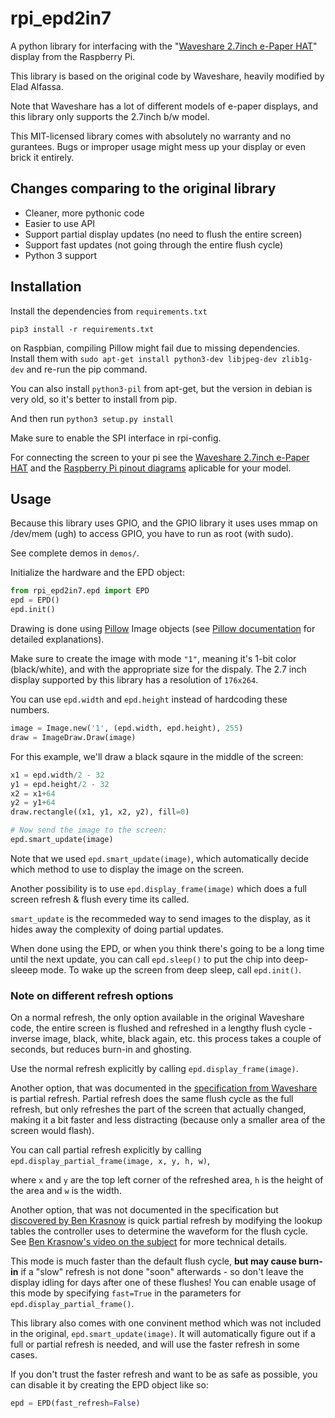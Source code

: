 # rpi_epd2in7

A python library for interfacing with the "[Waveshare 2.7inch e-Paper HAT](https://www.waveshare.com/wiki/2.7inch_e-Paper_HAT)" display from the Raspberry Pi.

This library is based on the original code by Waveshare, heavily modified by Elad Alfassa.

Note that Waveshare has a lot of different models of e-paper displays, and this library only supports the 2.7inch b/w model.

This MIT-licensed library comes with absolutely no warranty and no gurantees.
Bugs or improper usage might mess up your display or even brick it entirely.

## Changes comparing to the original library
* Cleaner, more pythonic code
* Easier to use API
* Support partial display updates (no need to flush the entire screen)
* Support fast updates (not going through the entire flush cycle)
* Python 3 support

## Installation

Install the dependencies from `requirements.txt`

`pip3 install -r requirements.txt`

on Raspbian, compiling Pillow might fail due to missing dependencies. Install them with
`sudo apt-get install python3-dev libjpeg-dev zlib1g-dev` and re-run the pip command.

You can also install `python3-pil` from apt-get, but the version in debian is very old, so it's better to install from pip.

And then run `python3 setup.py install`

Make sure to enable the SPI interface in rpi-config.

For connecting the screen to your pi see the [Waveshare 2.7inch e-Paper HAT](https://www.waveshare.com/wiki/2.7inch_e-Paper_HAT)
and the [Raspberry Pi pinout diagrams](https://elinux.org/RPi_Low-level_peripherals) aplicable for your model.

## Usage
Because this library uses GPIO, and the GPIO library it uses uses mmap on /dev/mem (ugh) to access GPIO, you have to run as root (with sudo).

See complete demos in `demos/`.

Initialize the hardware and the EPD object:

```python
from rpi_epd2in7.epd import EPD
epd = EPD()
epd.init()
```

Drawing is done using [Pillow](http://python-pillow.org/) Image objects
(see [Pillow documentation](https://pillow.readthedocs.io/en/5.1.x/index.html) for detailed explanations).

Make sure to create the image with mode `"1"`, meaning it's 1-bit color (black/white), and with the appropriate size for the dispaly.
The 2.7 inch display supported by this library has a resolution of `176x264`.

You can use `epd.width` and `epd.height` instead of hardcoding these numbers.

```python
image = Image.new('1', (epd.width, epd.height), 255)
draw = ImageDraw.Draw(image)
```

For this example, we'll draw a black sqaure in the middle of the screen:

```python
x1 = epd.width/2 - 32
y1 = epd.height/2 - 32
x2 = x1+64
y2 = y1+64
draw.rectangle((x1, y1, x2, y2), fill=0)

# Now send the image to the screen:
epd.smart_update(image)
```

Note that we used `epd.smart_update(image)`, which automatically decide which method to use to display the image on the screen.

Another possibility is to use `epd.display_frame(image)` which does a full screen refresh & flush every time its called.

`smart_update` is the recommeded way to send images to the display, as it hides away the complexity of doing partial updates.

When done using the EPD, or when you think there's going to be a long time until the next update,
you can call `epd.sleep()` to put the chip into deep-sleeep mode. To wake up the screen from deep sleep, call `epd.init()`.

### Note on different refresh options

On a normal refresh, the only option available in the original Waveshare code, the entire screen is flushed and refreshed in a lengthy
flush cycle - inverse image, black, white, black again, etc. this process takes a couple of seconds, but reduces burn-in and ghosting.

Use the normal refresh explicitly by calling `epd.display_frame(image)`.

Another option, that was documented in the [specification from Waveshare](https://www.waveshare.com/w/upload/2/2d/2.7inch-e-paper-Specification.pdf) 
is partial refresh. Partial refresh does the same flush cycle as the full refresh, but only refreshes the part of the screen that actually changed,
making it a bit faster and less distracting (because only a smaller area of the screen would flash).

You can call partial refresh explicitly by calling `epd.display_partial_frame(image, x, y, h, w)`,

where `x` and `y` are the top left corner of the refreshed area, `h` is the height of the area and `w` is the width.

Another option, that was not documented in the specification but [discovered by Ben Krasnow](http://benkrasnow.blogspot.co.il/2017/10/fast-partial-refresh-on-42-e-paper.html)
is quick partial refresh by modifying the lookup tables the controller uses to determine the waveform for the flush cycle.
See [Ben Krasnow's video on the subject](https://www.youtube.com/watch?v=MsbiO8EAsGw) for more technical details.

This mode is much faster than the default flush cycle, **but may cause burn-in** if a "slow" refresh is not done "soon" afterwards - so don't leave
the display idling for days after one of these flushes! You can enable usage of this mode by specifying `fast=True` in the parameters for `epd.display_partial_frame()`.

This library also comes with one convinent method which was not included in the original, `epd.smart_update(image)`. It will automatically
figure out if a full or partial refresh is needed, and will use the faster refresh in some cases.

If you don't trust the faster refresh and want to be as safe as possible, you can disable it by creating the EPD object like so: 

```python
epd = EPD(fast_refresh=False)
```